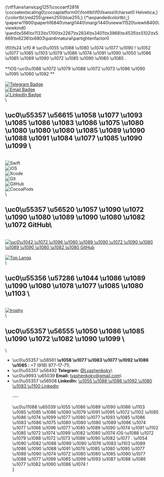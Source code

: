 {\rtf1\ansi\ansicpg1251\cocoartf2818
\cocoatextscaling0\cocoaplatform0{\fonttbl\f0\fswiss\fcharset0 Helvetica;}
{\colortbl;\red255\green255\blue255;}
{\*\expandedcolortbl;;}
\paperw11900\paperh16840\margl1440\margr1440\vieww11520\viewh8400\viewkind0
\pard\tx566\tx1133\tx1700\tx2267\tx2834\tx3401\tx3968\tx4535\tx5102\tx5669\tx6236\tx6803\pardirnatural\partightenfactor0

\f0\fs24 \cf0 # \uc0\u1055 \u1088 \u1080 \u1074 \u1077 \u1090 ! \u1052 \u1077 \u1085 \u1103  \u1079 \u1086 \u1074 \u1091 \u1090  \u1050 \u1086 \u1085 \u1089 \u1090 \u1072 \u1085 \u1090 \u1080 \u1085 .\
\
**iOS-\uc0\u1088 \u1072 \u1079 \u1088 \u1072 \u1073 \u1086 \u1090 \u1095 \u1080 \u1082 **\
\
[![Telegram Badge](https://img.shields.io/badge/-@Lyashenkokv-26A5E4?style=flat&logo=Telegram&logoColor=white)](https://t.me/Lyashenkokv)\
[![Email Badge](https://img.shields.io/badge/-lyashenkokv@gmail.com-D14836?style=flat&logo=Gmail&logoColor=white)](mailto:lyashenkokv@gmail.com)\
[![LinkedIn Badge](https://img.shields.io/badge/-LinkedIn-0077B5?style=flat&logo=LinkedIn&logoColor=white)](#) <!-- \uc0\u1047 \u1072 \u1084 \u1077 \u1085 \u1080 \u1090 \u1077  # \u1085 \u1072  \u1089 \u1089 \u1099 \u1083 \u1082 \u1091  \u1085 \u1072  \u1074 \u1072 \u1096  \u1087 \u1088 \u1086 \u1092 \u1080 \u1083 \u1100  -->\
\
## \uc0\u55357 \u56615  \u1058 \u1077 \u1093 \u1085 \u1086 \u1083 \u1086 \u1075 \u1080 \u1080  \u1080  \u1080 \u1085 \u1089 \u1090 \u1088 \u1091 \u1084 \u1077 \u1085 \u1090 \u1099 \
\
![Swift](https://img.shields.io/badge/-Swift-FA7343?style=flat&logo=Swift&logoColor=white)\
![iOS](https://img.shields.io/badge/-iOS-000000?style=flat&logo=Apple&logoColor=white)\
![Xcode](https://img.shields.io/badge/-Xcode-1575F9?style=flat&logo=Xcode&logoColor=white)\
![Git](https://img.shields.io/badge/-Git-F05032?style=flat&logo=Git&logoColor=white)\
![GitHub](https://img.shields.io/badge/-GitHub-181717?style=flat&logo=GitHub&logoColor=white)\
![CocoaPods](https://img.shields.io/badge/-CocoaPods-EE3322?style=flat&logo=CocoaPods&logoColor=white)\
\
## \uc0\u55357 \u56520  \u1057 \u1090 \u1072 \u1090 \u1080 \u1089 \u1090 \u1080 \u1082 \u1072  GitHub\
\
[![\uc0\u1042 \u1072 \u1096 \u1080  \u1089 \u1090 \u1072 \u1090 \u1080 \u1089 \u1090 \u1080 \u1082 \u1080  GitHub](https://github-readme-stats.vercel.app/api?username=LyashenkoKV&show_icons=true&theme=swift)](https://github.com/LyashenkoKV)\
\
[![Top Langs](https://github-readme-stats.vercel.app/api/top-langs/?username=LyashenkoKV&layout=compact&theme=swift)](https://github.com/LyashenkoKV)\
\
## \uc0\u55356 \u57286  \u1044 \u1086 \u1089 \u1090 \u1080 \u1078 \u1077 \u1085 \u1080 \u1103 \
\
[![trophy](https://github-profile-trophy.vercel.app/?username=LyashenkoKV&theme=onedark)](https://github.com/LyashenkoKV)\
\
## \uc0\u55357 \u56555  \u1050 \u1086 \u1085 \u1090 \u1072 \u1082 \u1090 \u1099 \
\
- \uc0\u55357 \u56561  **\u1058 \u1077 \u1083 \u1077 \u1092 \u1086 \u1085 :** +7 (918) 977-17-71\
- \uc0\u55357 \u56492  **Telegram:** [@Lyashenkokv](https://t.me/Lyashenkokv)\
- \uc0\u9993 \u65039  **Email:** [lyashenkokv@gmail.com](mailto:lyashenkokv@gmail.com)\
- \uc0\u55357 \u56508  **LinkedIn:** [\u1055 \u1088 \u1086 \u1092 \u1080 \u1083 \u1100  LinkedIn](https://www.linkedin.com/in/lyashenkokv/)\
\
---\
\
\uc0\u11088 \u65039  \u1055 \u1086 \u1089 \u1090 \u1086 \u1103 \u1085 \u1085 \u1086  \u1080 \u1079 \u1091 \u1095 \u1072 \u1102  \u1085 \u1086 \u1074 \u1099 \u1077  \u1090 \u1077 \u1093 \u1085 \u1086 \u1083 \u1086 \u1075 \u1080 \u1080  \u1080  \u1089 \u1086 \u1074 \u1077 \u1088 \u1096 \u1077 \u1085 \u1089 \u1090 \u1074 \u1091 \u1102  \u1085 \u1072 \u1074 \u1099 \u1082 \u1080  \u1074  iOS-\u1088 \u1072 \u1079 \u1088 \u1072 \u1073 \u1086 \u1090 \u1082 \u1077 . \u1054 \u1090 \u1082 \u1088 \u1099 \u1090  \u1076 \u1083 \u1103  \u1089 \u1086 \u1090 \u1088 \u1091 \u1076 \u1085 \u1080 \u1095 \u1077 \u1089 \u1090 \u1074 \u1072  \u1080  \u1080 \u1085 \u1090 \u1077 \u1088 \u1077 \u1089 \u1085 \u1099 \u1093  \u1087 \u1088 \u1086 \u1077 \u1082 \u1090 \u1086 \u1074 !\
}